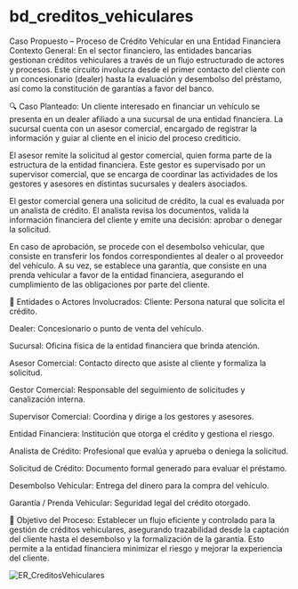 # bd_creditos_vehiculares
Caso Propuesto – Proceso de Crédito Vehicular en una Entidad Financiera
Contexto General:
En el sector financiero, las entidades bancarias gestionan créditos vehiculares a través de un flujo estructurado de actores y procesos. Este circuito involucra desde el primer contacto del cliente con un concesionario (dealer) hasta la evaluación y desembolso del préstamo, así como la constitución de garantías a favor del banco.

🔍 Caso Planteado:
Un cliente interesado en financiar un vehículo se presenta en un dealer afiliado a una sucursal de una entidad financiera. La sucursal cuenta con un asesor comercial, encargado de registrar la información y guiar al cliente en el inicio del proceso crediticio.

El asesor remite la solicitud al gestor comercial, quien forma parte de la estructura de la entidad financiera. Este gestor es supervisado por un supervisor comercial, que se encarga de coordinar las actividades de los gestores y asesores en distintas sucursales y dealers asociados.

El gestor comercial genera una solicitud de crédito, la cual es evaluada por un analista de crédito. El analista revisa los documentos, valida la información financiera del cliente y emite una decisión: aprobar o denegar la solicitud.

En caso de aprobación, se procede con el desembolso vehicular, que consiste en transferir los fondos correspondientes al dealer o al proveedor del vehículo. A su vez, se establece una garantía, que consiste en una prenda vehicular a favor de la entidad financiera, asegurando el cumplimiento de las obligaciones por parte del cliente.

👥 Entidades o Actores Involucrados:
Cliente: Persona natural que solicita el crédito.

Dealer: Concesionario o punto de venta del vehículo.

Sucursal: Oficina física de la entidad financiera que brinda atención.

Asesor Comercial: Contacto directo que asiste al cliente y formaliza la solicitud.

Gestor Comercial: Responsable del seguimiento de solicitudes y canalización interna.

Supervisor Comercial: Coordina y dirige a los gestores y asesores.

Entidad Financiera: Institución que otorga el crédito y gestiona el riesgo.

Analista de Crédito: Profesional que evalúa y aprueba o deniega la solicitud.

Solicitud de Crédito: Documento formal generado para evaluar el préstamo.

Desembolso Vehicular: Entrega del dinero para la compra del vehículo.

Garantía / Prenda Vehicular: Seguridad legal del crédito otorgado.

🎯 Objetivo del Proceso:
Establecer un flujo eficiente y controlado para la gestión de créditos vehiculares, asegurando trazabilidad desde la captación del cliente hasta el desembolso y la formalización de la garantía. Esto permite a la entidad financiera minimizar el riesgo y mejorar la experiencia del cliente.

![ER_CreditosVehiculares](https://github.com/user-attachments/assets/81510dfe-0c33-49ed-8a78-91bdd0c5a5e0)
